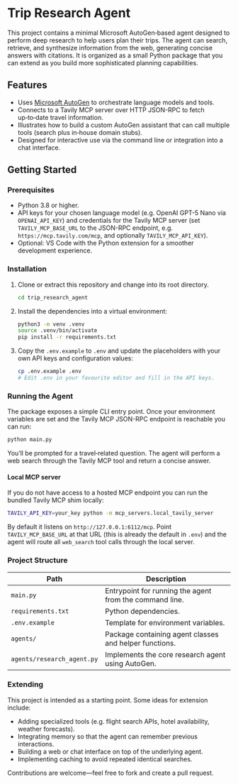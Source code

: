 # Trip Research Agent

This project contains a minimal Microsoft AutoGen‑based agent designed to perform
deep research to help users plan their trips.  The agent can search,
retrieve, and synthesize information from the web, generating concise
answers with citations.  It is organized as a small Python package that
you can extend as you build more sophisticated planning capabilities.

## Features

- Uses [Microsoft AutoGen](https://microsoft.github.io/autogen/) to orchestrate language models and tools.
- Connects to a Tavily MCP server over HTTP JSON-RPC to fetch up‑to‑date travel information.
- Illustrates how to build a custom AutoGen assistant that can call multiple tools (search plus in‑house domain stubs).
- Designed for interactive use via the command line or integration into a chat interface.

## Getting Started

### Prerequisites

- Python 3.8 or higher.
- API keys for your chosen language model (e.g. OpenAI GPT-5 Nano via `OPENAI_API_KEY`) and credentials for the Tavily MCP server (set `TAVILY_MCP_BASE_URL` to the JSON-RPC endpoint, e.g. `https://mcp.tavily.com/mcp`, and optionally `TAVILY_MCP_API_KEY`).
- Optional: VS Code with the Python extension for a smoother development experience.

### Installation

1. Clone or extract this repository and change into its root directory.

   ```bash
   cd trip_research_agent
   ```

2. Install the dependencies into a virtual environment:

   ```bash
   python3 -m venv .venv
   source .venv/bin/activate
   pip install -r requirements.txt
   ```

3. Copy the `.env.example` to `.env` and update the placeholders with your own API keys and configuration values:

   ```bash
   cp .env.example .env
   # Edit .env in your favourite editor and fill in the API keys.
   ```

### Running the Agent

The package exposes a simple CLI entry point.  Once your environment
variables are set and the Tavily MCP JSON-RPC endpoint is reachable you can run:

```bash
python main.py
```

You’ll be prompted for a travel‑related question.  The agent will
perform a web search through the Tavily MCP tool and return a concise answer.

#### Local MCP server

If you do not have access to a hosted MCP endpoint you can run the bundled
Tavily MCP shim locally:

```bash
TAVILY_API_KEY=your_key python -m mcp_servers.local_tavily_server
```

By default it listens on `http://127.0.0.1:6112/mcp`.  Point
`TAVILY_MCP_BASE_URL` at that URL (this is already the default in `.env`) and
the agent will route all `web_search` tool calls through the local server.

### Project Structure

| Path                        | Description                                                  |
|----------------------------|--------------------------------------------------------------|
| `main.py`                  | Entrypoint for running the agent from the command line.      |
| `requirements.txt`         | Python dependencies.                                         |
| `.env.example`             | Template for environment variables.                          |
| `agents/`                  | Package containing agent classes and helper functions.       |
| `agents/research_agent.py` | Implements the core research agent using AutoGen.            |

### Extending

This project is intended as a starting point.  Some ideas for extension include:

- Adding specialized tools (e.g. flight search APIs, hotel availability, weather forecasts).
- Integrating memory so that the agent can remember previous interactions.
- Building a web or chat interface on top of the underlying agent.
- Implementing caching to avoid repeated identical searches.

Contributions are welcome—feel free to fork and create a pull request.
